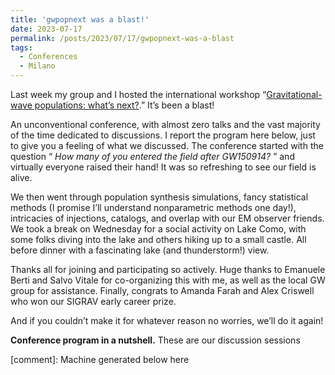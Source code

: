 ```yaml
---
title: 'gwpopnext was a blast!'
date: 2023-07-17
permalink: /posts/2023/07/17/gwpopnext-was-a-blast
tags:
  - Conferences
  - Milano
---
```


Last week my group and I hosted the international workshop “[Gravitational-wave populations: what’s next?](<https://sites.google.com/unimib.it/gwpopnext/home?authuser=0>).” It’s been a blast! 

An unconventional conference, with almost zero talks and the vast majority of the time dedicated to discussions. I report the program here below, just to give you a feeling of what we discussed. The conference started with the question “ _How many of you entered the field after GW150914?_ ” and virtually everyone raised their hand! It was so refreshing to see our field is alive. 

We then went through population synthesis simulations, fancy statistical methods (I promise I’ll understand nonparametric methods one day!), intricacies of injections, catalogs, and overlap with our EM observer friends. We took a break on Wednesday for a social activity on Lake Como, with some folks diving into the lake and others hiking up to a small castle. All before dinner with a fascinating lake (and thunderstorm!) view. 

Thanks all for joining and participating so actively. Huge thanks to Emanuele Berti and Salvo Vitale for co-organizing this with me, as well as the local GW group for assistance. Finally, congrats to Amanda Farah and Alex Criswell who won our SIGRAV early career prize. 

And if you couldn’t make it for whatever reason no worries, we’ll do it again!

**Conference program in a nutshell.** These are our discussion sessions

[comment]: Machine generated below here
